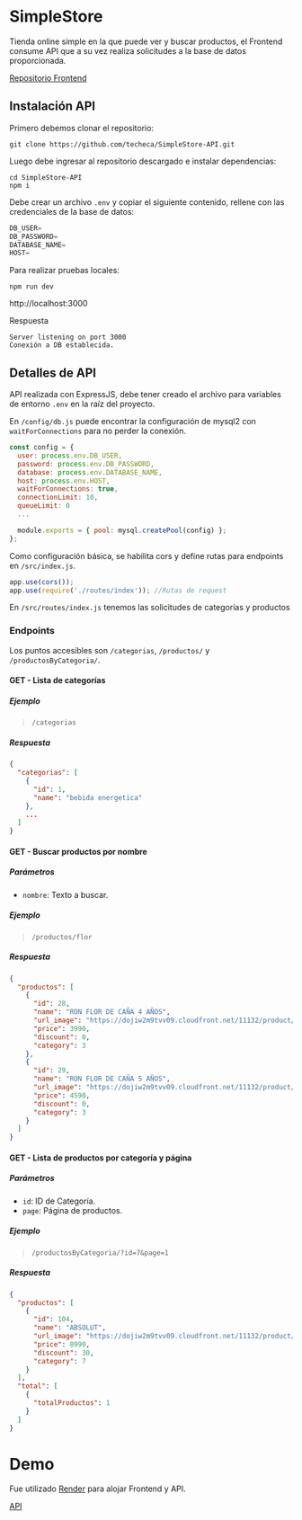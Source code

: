 # SimpleStore
Tienda online simple en la que puede ver y buscar productos, el Frontend consume API que a su vez realiza solicitudes a la base de datos proporcionada.

[Repositorio Frontend](https://github.com/techeca/SimpleStore-Frontend)

## Instalación API
Primero debemos clonar el repositorio:
```
git clone https://github.com/techeca/SimpleStore-API.git
````

Luego debe ingresar al repositorio descargado e instalar dependencias:
```
cd SimpleStore-API
npm i
```

Debe crear un archivo `.env` y copiar el siguiente contenido, rellene con las credenciales de la base de datos:
```javascript
DB_USER=
DB_PASSWORD=
DATABASE_NAME=
HOST=
```

Para realizar pruebas locales:
```
npm run dev
```
http://localhost:3000

Respuesta
```
Server listening on port 3000
Conexión a DB establecida.
```

## Detalles de API
API realizada con ExpressJS, debe tener creado el archivo para variables de entorno `.env` en la raíz del proyecto.

En `/config/db.js` puede encontrar la configuración de mysql2 con `waitForConnections` para no perder la conexión.
```javascript
const config = {
  user: process.env.DB_USER,
  password: process.env.DB_PASSWORD,
  database: process.env.DATABASE_NAME,
  host: process.env.HOST,
  waitForConnections: true,
  connectionLimit: 10,
  queueLimit: 0
  ...

  module.exports = { pool: mysql.createPool(config) };
};
```

Como configuración básica, se habilita cors y define rutas para endpoints en `/src/index.js`.
```javascript
app.use(cors());
app.use(require('./routes/index')); //Rutas de request
```

En `/src/routes/index.js` tenemos las solicitudes de categorías y productos

### Endpoints
Los puntos accesibles son `/categorias`, `/productos/` y `/productosByCategoria/`.

#### GET - Lista de categorías

##### Ejemplo
> `/categorias`

##### Respuesta
```json
{
  "categorias": [
    {
      "id": 1,
      "name": "bebida energetica"
    },
    ...
  ]
}
```

#### GET - Buscar productos por nombre

##### Parámetros
- `nombre`: Texto a buscar.

##### Ejemplo
> `/productos/flor`

##### Respuesta
```json
{
  "productos": [
    {
      "id": 28,
      "name": "RON FLOR DE CAÑA 4 AÑOS",
      "url_image": "https://dojiw2m9tvv09.cloudfront.net/11132/product/flor49664.jpg",
      "price": 3990,
      "discount": 0,
      "category": 3
    },
    {
      "id": 29,
      "name": "RON FLOR DE CAÑA 5 AÑOS",
      "url_image": "https://dojiw2m9tvv09.cloudfront.net/11132/product/flor59677.jpg",
      "price": 4590,
      "discount": 0,
      "category": 3
    }
  ]
}
```

#### GET - Lista de productos por categoría y página

##### Parámetros
- `id`: ID de Categoría.
- `page`: Página de productos.

##### Ejemplo
> `/productosByCategoria/?id=7&page=1`

##### Respuesta
```json
{
  "productos": [
    {
      "id": 104,
      "name": "ABSOLUT",
      "url_image": "https://dojiw2m9tvv09.cloudfront.net/11132/product/absolut21381.png",
      "price": 8990,
      "discount": 30,
      "category": 7
    }
  ],
  "total": [
    {
      "totalProductos": 1
    }
  ]
}
```

# Demo
Fue utilizado [Render](https://render.com) para alojar Frontend y API.

[API](https://simplestore-api2.onrender.com)
